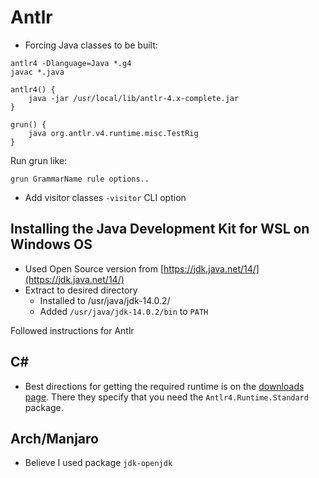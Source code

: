 # Antlr


- Forcing Java classes to be built:
```
antlr4 -Dlanguage=Java *.g4
javac *.java
```

```
antlr4() {
    java -jar /usr/local/lib/antlr-4.x-complete.jar
}
```

```
grun() {
    java org.antlr.v4.runtime.misc.TestRig
}
```

Run grun like:
```
grun GrammarName rule options..
```

- Add visitor classes `-visitor` CLI option


## Installing the Java Development Kit for WSL on Windows OS

- Used Open Source version from [https://jdk.java.net/14/](https://jdk.java.net/14/)
- Extract to desired directory
    - Installed to /usr/java/jdk-14.0.2/
    - Added `/usr/java/jdk-14.0.2/bin` to `PATH`

Followed instructions for Antlr


## C\#

- Best directions for getting the required runtime is on the [downloads page](https://www.antlr.org/download.html).
  There they specify that you need the `Antlr4.Runtime.Standard`
  package.


## Arch/Manjaro

- Believe I used package `jdk-openjdk`
